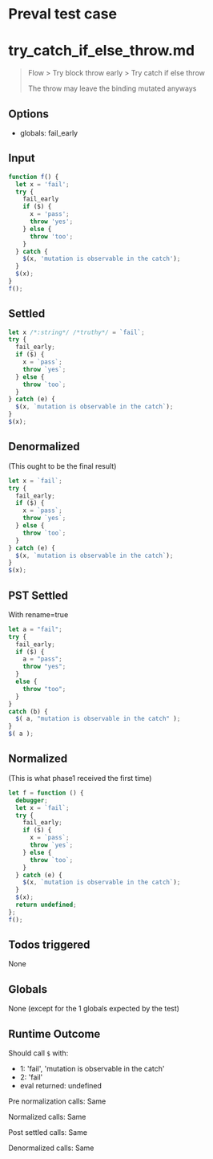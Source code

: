 # Preval test case

# try_catch_if_else_throw.md

> Flow > Try block throw early > Try catch if else throw
>
> The throw may leave the binding mutated anyways

## Options

- globals: fail_early

## Input

`````js filename=intro
function f() {
  let x = 'fail';
  try {
    fail_early
    if ($) {
      x = 'pass';
      throw 'yes';
    } else {
      throw 'too';
    }
  } catch {
    $(x, 'mutation is observable in the catch');
  }
  $(x);
}
f();
`````


## Settled


`````js filename=intro
let x /*:string*/ /*truthy*/ = `fail`;
try {
  fail_early;
  if ($) {
    x = `pass`;
    throw `yes`;
  } else {
    throw `too`;
  }
} catch (e) {
  $(x, `mutation is observable in the catch`);
}
$(x);
`````


## Denormalized
(This ought to be the final result)

`````js filename=intro
let x = `fail`;
try {
  fail_early;
  if ($) {
    x = `pass`;
    throw `yes`;
  } else {
    throw `too`;
  }
} catch (e) {
  $(x, `mutation is observable in the catch`);
}
$(x);
`````


## PST Settled
With rename=true

`````js filename=intro
let a = "fail";
try {
  fail_early;
  if ($) {
    a = "pass";
    throw "yes";
  }
  else {
    throw "too";
  }
}
catch (b) {
  $( a, "mutation is observable in the catch" );
}
$( a );
`````


## Normalized
(This is what phase1 received the first time)

`````js filename=intro
let f = function () {
  debugger;
  let x = `fail`;
  try {
    fail_early;
    if ($) {
      x = `pass`;
      throw `yes`;
    } else {
      throw `too`;
    }
  } catch (e) {
    $(x, `mutation is observable in the catch`);
  }
  $(x);
  return undefined;
};
f();
`````


## Todos triggered


None


## Globals


None (except for the 1 globals expected by the test)


## Runtime Outcome


Should call `$` with:
 - 1: 'fail', 'mutation is observable in the catch'
 - 2: 'fail'
 - eval returned: undefined

Pre normalization calls: Same

Normalized calls: Same

Post settled calls: Same

Denormalized calls: Same
